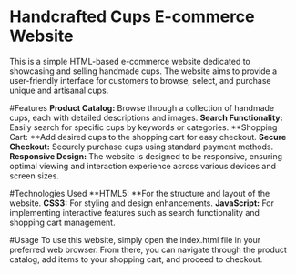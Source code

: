 # Handcrafted Cups E-commerce Website
This is a simple HTML-based e-commerce website dedicated to showcasing and selling handmade cups. The website aims to provide a user-friendly interface for customers to browse, select, and purchase unique and artisanal cups.


#Features
**Product Catalog:** Browse through a collection of handmade cups, each with detailed descriptions and images.
**Search Functionality:** Easily search for specific cups by keywords or categories.
**Shopping Cart: **Add desired cups to the shopping cart for easy checkout.
**Secure Checkout:** Securely purchase cups using standard payment methods.
**Responsive Design:** The website is designed to be responsive, ensuring optimal viewing and interaction experience across various devices and screen sizes.

#Technologies Used
**HTML5: **For the structure and layout of the website.
**CSS3:** For styling and design enhancements.
**JavaScript:** For implementing interactive features such as search functionality and shopping cart management.

#Usage
To use this website, simply open the index.html file in your preferred web browser. From there, you can navigate through the product catalog, add items to your shopping cart, and proceed to checkout.
